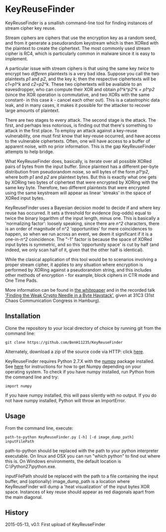 # KeyReuseFinder

KeyReuseFinder is a smallish command-line tool for finding instances of stream cipher key reuse.

Stream ciphers are ciphers that use the encryption key as a random seed, and from it generate a pseudorandom keystream which is then XORed with the plaintext to create the ciphertext. The most commonly used stream cipher is RC4, which is particularly common in malware since it is easy to implement.

A particular issue with stream ciphers is that using the same key *twice* to encrypt two *differen* plaintexts is a very bad idea. Suppose you call the two plaintexts *p1* and *p2*, and the key *k*; then the respective ciphertexts will be *c1=p1^k* and *c2=p2^k*. These two ciphertexts will be available to an eavesdropper, who can compute their XOR and obtain *p1^k^p2^k = p1^p2* (since the XOR operation is commutative, and two XORs with the same constant- in this case *k* - cancel each other out). This is a catastrophic data leak, and in many cases, it makes it possible for the attacker to recover large amounts of plaintext.

There are two stages to every attack. The second stage is the attack. The first, and perhaps less notorious, is finding out that there's something to attack in the first place. To employ an attack against a key-reuse vulnerability, one must first know that key-reuse occurred, and have access to the vulnerable ciphertexts. Often, one will have access to a buffer of apparent noise, with no prior information. This is the gap KeyReuseFinder attempts to help bridge.

What KeyReuseFinder does, basically, is iterate over all possible XORed pairs of bytes from the input buffer. Since plaintext has a different per-byte distribution from pseudorandom noise, so will bytes of the form *p1^p2*, where both *p1* and *p2* are plaintext bytes. But this is exactly what one gets by XORing two bytes of ciphertext that were encrypted by XORing with the same key byte. Therefore, two different plaintexts that were encrypted using the same keystream will appear as linear 'streaks' in the space of XORed input bytes.

KeyReuseFinder uses a Bayesian decision model to decide if and where key reuse has occurred. It sets a threshold for evidence (log-odds) equal to twice the binary logarithm of the input length, minus one. This is basically a 'normalizing factor': loosely speaking, since there are *n^2* characters, there is an order of magnitude of n^2 'opportunities' for mere coincidences to happen, so when we run across an event, we deem it significant if it is a one-in-*n^2* coincidence. The "-1" factor is because the space of XORed input bytes is symmetric, and so this 'opportunity space' is cut by half (and indeed, we only scan half of it, given that the other half is identical).

While the clasical application of this tool would be to scenarios involving a proper stream cipher, it applies to any situation where encryption is performed by XORing against a pseudorandom string, and this includes other methods of encryption - for example, block ciphers in CTR mode and One Time Pads.

More information can be found in [the whitepaper](https://www.dropbox.com/s/dkfyk5b0bnsy3dq/exploiting-stream-cipher-key-reuse-in-malware-traffic.pdf?dl=0) and in the recorded talk ['Finding the Weak Crypto Needle in a Byte Haystack'](https://www.youtube.com/watch?v=GQOam3XJdWg), given at 31C3 (31st Chaos Communication Congress in Hamburg).

## Installation

Clone the repository to your local directory of choice by running git from the command line:

`git clone https://github.com/BenH11235/KeyReuseFinder`

Alternately, download a zip of the source code via HTTP: click [here](https://github.com/BenH11235/KeyReuseFinder/archive/master.zip).

KeyReuseFinder requires Python 2.7.X with the [numpy](http://numpy.org) package installed. See [here](http://www.scipy.org/install.html) for instructions for how to get Numpy depending on your operating system. To check if you have numpy installed, run Python from the command line and try:

`import numpy`

If you have numpy installed, this will pass silently with no output. If you do not have numpy installed, Python will throw an ImportError.

## Usage

From the command line, execute:

`path-to-python KeyReuseFinder.py [-h] [-d image_dump_path] inputFilePath`

path-to-python should be replaced with the path to your python interpreter executable. On linux and OSX you can run "which python" to find out where this is. On Windows environments, the default location is C:\Python27\python.exe.

inputFilePath should be replaced with the path to a file containing the input buffer, and (optionally) image_dump_path is a location where KeyReuseFinder will dump a 'heat visualization' of the input bytes XOR space. Instances of key reuse should appear as red diagonals apart from the main diagonal.

## History

2015-05-13, v0.1: First upload of KeyReuseFinder

